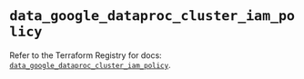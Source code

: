 # `data_google_dataproc_cluster_iam_policy`

Refer to the Terraform Registry for docs: [`data_google_dataproc_cluster_iam_policy`](https://registry.terraform.io/providers/hashicorp/google/5.16.0/docs/data-sources/dataproc_cluster_iam_policy).
